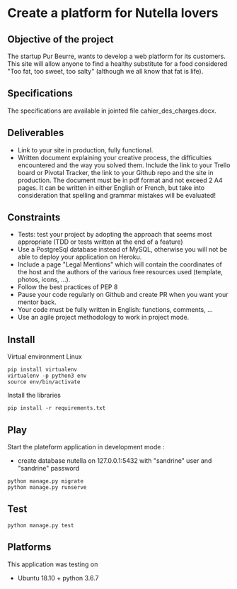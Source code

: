 # Create a platform for Nutella lovers

## Objective of the project

The startup Pur Beurre, wants to develop a web platform for its customers. This site will allow anyone to find a 
healthy substitute for a food considered "Too fat, too sweet, too salty" (although we all know that fat is life).


## Specifications

The specifications are available in jointed file cahier_des_charges.docx.


## Deliverables

* Link to your site in production, fully functional.
* Written document explaining your creative process, the difficulties encountered and the way you solved them. Include 
the link to your Trello board or Pivotal Tracker, the link to your Github repo and the site in production. The document 
must be in pdf format and not exceed 2 A4 pages. It can be written in either English or French, but take into 
consideration that spelling and grammar mistakes will be evaluated!


## Constraints
* Tests: test your project by adopting the approach that seems most appropriate (TDD or tests written at the end of a 
feature)
* Use a PostgreSql database instead of MySQL, otherwise you will not be able to deploy your application on Heroku.
* Include a page "Legal Mentions" which will contain the coordinates of the host and the authors of the various free 
resources used (template, photos, icons, ...).
* Follow the best practices of PEP 8
* Pause your code regularly on Github and create PR when you want your mentor back.
* Your code must be fully written in English: functions, comments, ...
* Use an agile project methodology to work in project mode.


## Install

Virtual environment Linux
```
pip install virtualenv
virtualenv -p python3 env
source env/bin/activate
```
Install the libraries
```
pip install -r requirements.txt
```

## Play
 
Start the plateform application in development mode :
 * create database nutella on 127.0.0.1:5432 with "sandrine" user and "sandrine" password 
```
python manage.py migrate
python manage.py runserve
```

## Test
 
```
python manage.py test
```

## Platforms

This application was testing on
* Ubuntu 18.10 + python 3.6.7
